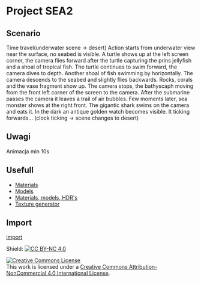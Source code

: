 # Project SEA2

## Scenario
Time travel(underwater scene -> desert)
Action starts from underwater view near the surface, no seabed is visible.
A turtle shows up at the left screen corner, the camera flies forward after the turtle capturing the prins jellyfish and a shoal of tropical fish. The turtle continues to swim forward, the camera dives to depth.
Another shoal of fish swimming by horizontally. The camera descends to the seabed and slightly flies backwards. Rocks, corals and the vase fragment show up. The camera stops, the bathyscaph moving from the front left corner of the screen to the camera. After the submarine passes the camera it leaves a trail of air bubbles.
Few moments later, sea monster shows at the right front. The gigantic shark swims on the camera and eats it.
In the dark an antique golden watch becomes visible. It ticking forwards…
(clock ticking -> scene changes to desert)

## Uwagi
Animacja min 10s

## Usefull
- [Materials](https://FreePBR.com)
- [Models](https://sketchfab.com)
- [Materials, models, HDR's](https://polyhaven.com)
- [Texture generator](https://cpetry.github.io/NormalMap-Online/)

## Import
[import](IMPORT.md)


Shield: [![CC BY-NC 4.0][cc-by-nc-shield]][cc-by-nc]

[cc-by-nc]: http://creativecommons.org/licenses/by-nc/4.0/
[cc-by-nc-shield]: https://img.shields.io/badge/License-CC%20BY--NC%204.0-lightgrey.svg

<a rel="license" href="http://creativecommons.org/licenses/by-nc/4.0/"><img alt="Creative Commons License" style="border-width:0" src="https://i.creativecommons.org/l/by-nc/4.0/88x31.png" /></a><br />This work is licensed under a <a rel="license" href="http://creativecommons.org/licenses/by-nc/4.0/">Creative Commons Attribution-NonCommercial 4.0 International License</a>.
